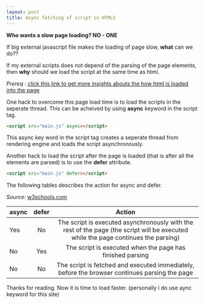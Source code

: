 ```yaml
---
layout: post
title: Async fetching of script in HTML5
---
```


**Who wants a slow page loading? NO - ONE**  

If big external javascript file makes the loading of page slow, **what** can we do??

If my external scripts does not depend of the parsing of the page elements, then **why** should we load the script at the same time as html.

*Prereq* : [click this link to get more insights abouts the how html is loaded into the page ](http://www.html5rocks.com/en/tutorials/internals/howbrowserswork/#HTML_Parser)

One hack to overcome this page load time is to load the scripts in the seperate thread. This can be acheived by using **async** keyword in the script tag. 

``` html 
<script src="main.js" async></script>
```
This async key word in the script tag creates a seperate thread from rendering engine and loads the script asynchronously.

Another hack to load the script after the page is loaded (that is after all  the elements are parsed) is to use the **defer** attribute. 

``` html 
<script src="main.js" defer></script>
```

The following tables describes the action for async and defer.

 *Source:* [w3schools.com](http://www.w3schools.com/tags/att_script_defer.asp) 

| async 	| defer 	| Action  	|
| :----------|:---------:| :---------:|
| Yes 		| No 		| The script is executed asynchronously with the rest of the page (the script will be executed while the page continues the parsing) |
| No     | Yes      |  The script is executed when the page has finished parsing |
| No | No      | The script is fetched and executed immediately, before the browser continues parsing the page |


Thanks for reading. Now it is time to load faster. (personally i do use aync keyword for this site)


